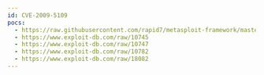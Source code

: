 ```yaml
---
id: CVE-2009-5109
pocs:
  - https://raw.githubusercontent.com/rapid7/metasploit-framework/master/modules/exploits/windows/misc/mini_stream.rb
  - https://www.exploit-db.com/raw/10745
  - https://www.exploit-db.com/raw/10747
  - https://www.exploit-db.com/raw/10782
  - https://www.exploit-db.com/raw/18082
---
```


